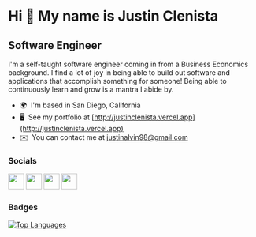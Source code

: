 Hi 👋 My name is Justin Clenista
================================

Software Engineer
-----------------

I'm a self-taught software engineer coming in from a Business Economics background. I find a lot of joy in being able to build out software and applications that accomplish something for someone! Being able to continuously learn and grow is a mantra I abide by.

* 🌍  I'm based in San Diego, California
* 🖥️  See my portfolio at [http://justinclenista.vercel.app](http://justinclenista.vercel.app)
* ✉️  You can contact me at [justinalvin98@gmail.com](mailto:justinalvin98@gmail.com)


### Socials

<p align="left"> <a href="https://www.dev.to/heyoitsjuice" target="_blank" rel="noreferrer"><img src="https://raw.githubusercontent.com/danielcranney/readme-generator/main/public/icons/socials/devdotto.svg" width="32" height="32" /></a> <a href="https://www.github.com/heyoitsjuice" target="_blank" rel="noreferrer"><img src="https://raw.githubusercontent.com/danielcranney/readme-generator/main/public/icons/socials/github.svg" width="32" height="32" /></a> <a href="https://www.linkedin.com/in/justin-clenista" target="_blank" rel="noreferrer"><img src="https://raw.githubusercontent.com/danielcranney/readme-generator/main/public/icons/socials/linkedin.svg" width="32" height="32" /></a> <a href="https://www.twitter.com/justinclenista" target="_blank" rel="noreferrer"><img src="https://raw.githubusercontent.com/danielcranney/readme-generator/main/public/icons/socials/twitter.svg" width="32" height="32" /></a></p>

### Badges

<a href="https://github.com/heyoitsjuice" align="left"><img src="https://github-readme-stats.vercel.app/api/top-langs/?username=heyoitsjuice&langs_count=10&title_color=0891b2&text_color=ffffff&icon_color=0891b2&bg_color=1c1917&hide_border=true&locale=en&custom_title=Top%20%Languages" alt="Top Languages" /></a>
